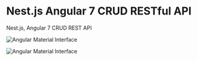 # Nest.js Angular 7 CRUD RESTful API
Nest.js, Angular 7 CRUD REST API  

![Angular Material Interface](https://www.diigo.com/file/image/bbccosoazoaaodpdepzdqrodpdp/Frontend.jpg)

![Angular Material Interface](https://www.diigo.com/file/image/bbccosoazoaaodporazdqrodpdr/Frontend.jpg)

